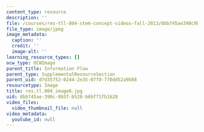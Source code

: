 ```yaml
---
content_type: resource
description: ''
file: /courses/res-tll-004-stem-concept-videos-fall-2013/8bb745ae390c9b5fb528b6bf71fb1628_res.tl.004_image6.jpg
file_type: image/jpeg
image_metadata:
  caption: ''
  credit: ''
  image-alt: ''
learning_resource_types: []
ocw_type: OCWImage
parent_title: Information Flow
parent_type: SupplementalResourceSection
parent_uid: d7d35752-0244-2e35-07f0-770dd52a9b88
resourcetype: Image
title: res.tl.004_image6.jpg
uid: 8bb745ae-390c-9b5f-b528-b6bf71fb1628
video_files:
  video_thumbnail_file: null
video_metadata:
  youtube_id: null
---
```

